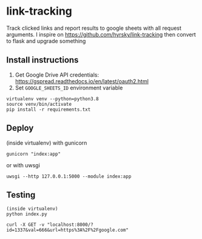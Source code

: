 # link-tracking
Track clicked links and report results to google sheets with all request arguments. I inspire on https://github.com/hyrsky/link-tracking then convert to flask and upgrade something

## Install instructions ##

1. Get Google Drive API credentials: https://gspread.readthedocs.io/en/latest/oauth2.html
2. Set ```GOOGLE_SHEETS_ID``` environment variable

```
virtualenv venv --python=python3.8
source venv/bin/activate
pip install -r requirements.txt
```

## Deploy ##
(inside virtualenv)
with gunicorn
```
gunicorn "index:app"
```
or with uwsgi
```
uwsgi --http 127.0.0.1:5000 --module index:app
```

## Testing ##

```
(inside virtualenv)
python index.py

curl -X GET -v "localhost:8000/?id=1337&val=666&url=https%3A%2F%2Fgoogle.com"
```
